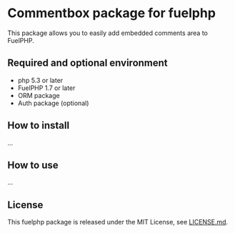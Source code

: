 # Commentbox package for fuelphp

This package allows you to easily add embedded comments area to FuelPHP.

## Required and optional environment

* php 5.3 or later
* FuelPHP 1.7 or later
* ORM package
* Auth package (optional)

## How to install

...

## How to use

...

## License

This fuelphp package is released under the MIT License, see [LICENSE.md](LICENSE.md).
